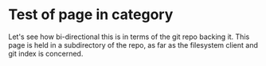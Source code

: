 # Test of page in category

Let's see how bi-directional this is in terms of the git repo backing it. This page is held in a subdirectory of the repo, as far as the filesystem client and git index is concerned.
